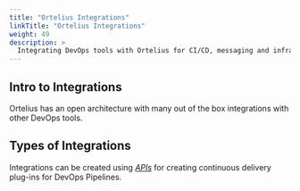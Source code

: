 ```yaml
---
title: "Ortelius Integrations"
linkTitle: "Ortelius Integrations"
weight: 49
description: >
  Integrating DevOps tools with Ortelius for CI/CD, messaging and infrastructure.
---
```


## Intro to Integrations

Ortelius has an open architecture with many out of the box integrations with other DevOps tools. 

## Types of Integrations

Integrations can be created using [_APIs_](/guides/userguide/restapi/) for creating continuous delivery plug-ins for DevOps Pipelines. 
